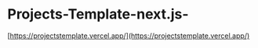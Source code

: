# Projects-Template-next.js-

[https://projectstemplate.vercel.app/](https://projectstemplate.vercel.app/)
